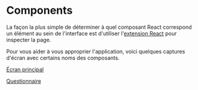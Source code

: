 # Components

La façon la plus simple de déterminer à quel composant React correspond un élément au sein de l'interface est d'utiliser l'[extension React](/JavaScript/debugging.md#react-devtools) pour inspecter la page.

Pour vous aider à vous approprier l'application, voici quelques captures d'écran avec certains noms des composants.

[Écran principal](../../../img/components-questionnaire-picker.png)

[Questionnaire](../../../img/components-questionnaire.png)
